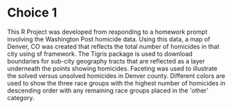 # Choice 1

This R Project was developed from responding to a homework prompt involving the 
Washington Post homicide data. Using this data, a map of Denver, CO was created
that reflects the total number of homicides in that city using sf framework. 
The Tigris package is used to download boundaries for sub-city geography tracts 
that are reflected as a layer underneath the points showing homicides. Faceting
was used to illustrate the solved versus unsolved homicides in Denver county. 
Different colors are used to show the three race groups with the highest 
number of homicides in descending order with any remaining race groups placed
in the 'other' category. 